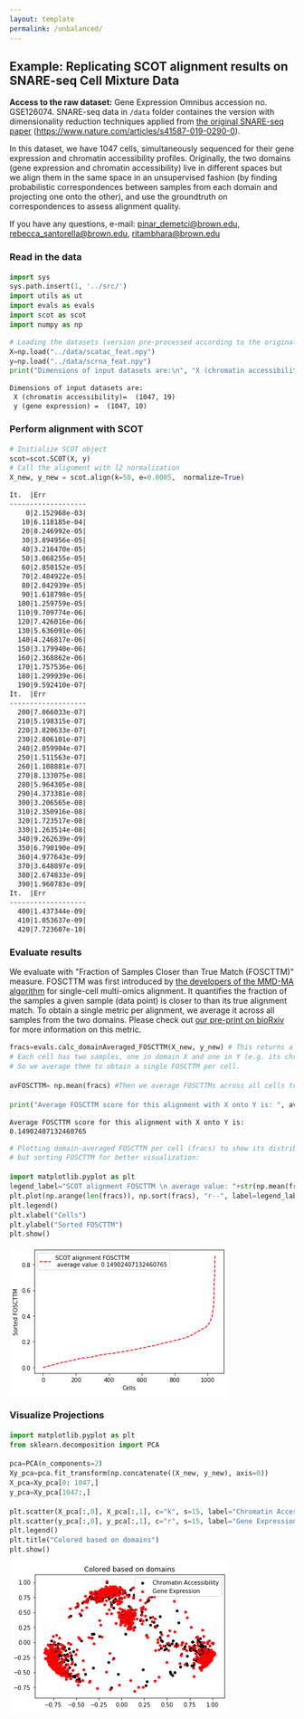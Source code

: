 ```yaml
---
layout: template
permalink: /unbalanced/
---
```

## Example: Replicating SCOT alignment results on SNARE-seq Cell Mixture Data

**Access to the raw dataset:** Gene Expression Omnibus accession no. GSE126074. 
SNARE-seq data in `/data` folder containes the version with dimensionality reduction techniques applied from [the original SNARE-seq paper](https://www.nature.com/articles/s41587-019-0290-0) (https://www.nature.com/articles/s41587-019-0290-0).

In this dataset, we have 1047 cells, simultaneously sequenced for their gene expression and chromatin accessibility profiles. Originally, the two domains (gene expression and chromatin accessibility) live in different spaces but we align them in the same space in an unsupervised fashion (by finding probabilistic correspondences between samples from each domain and projecting one onto the other), and use the groundtruth on correspondences to assess alignment quality.   


If you have any questions, e-mail: pinar_demetci@brown.edu, rebecca_santorella@brown.edu, ritambhara@brown.edu  

### Read in the data


```python
import sys
sys.path.insert(1, '../src/')
import utils as ut
import evals as evals
import scot as scot
import numpy as np
```


```python
# Loading the datasets (version pre-processed according to the original publication of the data)
X=np.load("../data/scatac_feat.npy") 
y=np.load("../data/scrna_feat.npy")
print("Dimensions of input datasets are:\n", "X (chromatin accessibility)= ", X.shape, "\n y (gene expression) = ", y.shape)
```

    Dimensions of input datasets are:
     X (chromatin accessibility)=  (1047, 19) 
     y (gene expression) =  (1047, 10)


### Perform alignment with SCOT


```python
# Initialize SCOT object
scot=scot.SCOT(X, y)
# Call the alignment with l2 normalization 
X_new, y_new = scot.align(k=50, e=0.0005,  normalize=True)
```

    It.  |Err         
    -------------------
        0|2.152968e-03|
       10|6.118185e-04|
       20|8.246992e-05|
       30|3.894956e-05|
       40|3.216470e-05|
       50|3.068255e-05|
       60|2.850152e-05|
       70|2.484922e-05|
       80|2.042939e-05|
       90|1.618798e-05|
      100|1.259759e-05|
      110|9.709774e-06|
      120|7.426016e-06|
      130|5.636091e-06|
      140|4.246817e-06|
      150|3.179940e-06|
      160|2.368862e-06|
      170|1.757536e-06|
      180|1.299939e-06|
      190|9.592410e-07|
    It.  |Err         
    -------------------
      200|7.066033e-07|
      210|5.198315e-07|
      220|3.820633e-07|
      230|2.806101e-07|
      240|2.059904e-07|
      250|1.511563e-07|
      260|1.108881e-07|
      270|8.133075e-08|
      280|5.964305e-08|
      290|4.373381e-08|
      300|3.206565e-08|
      310|2.350916e-08|
      320|1.723517e-08|
      330|1.263514e-08|
      340|9.262639e-09|
      350|6.790190e-09|
      360|4.977643e-09|
      370|3.648897e-09|
      380|2.674833e-09|
      390|1.960783e-09|
    It.  |Err         
    -------------------
      400|1.437344e-09|
      410|1.053637e-09|
      420|7.723607e-10|


### Evaluate results

We evaluate with "Fraction of Samples Closer than True Match (FOSCTTM)" measure. FOSCTTM was first introduced by [the developers of the MMD-MA algorithm](https://drops.dagstuhl.de/opus/volltexte/2019/11040/pdf/LIPIcs-WABI-2019-10.pdf) for single-cell multi-omics alignment. It quantifies the fraction of the samples a given sample (data point) is closer to than its true alignment match. To obtain a single metric per alignment, we average it across all samples from the two domains. 
Please check out [our pre-print on bioRxiv](https://www.biorxiv.org/content/10.1101/2020.04.28.066787v1) for more information on this metric.



```python
fracs=evals.calc_domainAveraged_FOSCTTM(X_new, y_new) # This returns a vector of domain-averaged FOSCTTM per cell
# Each cell has two samples, one in domain X and one in Y (e.g. its chromatin access. and gene exp. data points)
# So we average them to obtain a single FOSCTTM per cell.

avFOSCTTM= np.mean(fracs) #Then we average FOSCTTMs across all cells to obtain a single measure per alignment

print("Average FOSCTTM score for this alignment with X onto Y is: ", avFOSCTTM)
```

    Average FOSCTTM score for this alignment with X onto Y is:  0.14902407132460765



```python
# Plotting domain-averaged FOSCTTM per cell (fracs) to show its distribution, 
# but sorting FOSCTTM for better visualization:

import matplotlib.pyplot as plt
legend_label="SCOT alignment FOSCTTM \n average value: "+str(np.mean(fracs))
plt.plot(np.arange(len(fracs)), np.sort(fracs), "r--", label=legend_label)
plt.legend()
plt.xlabel("Cells")
plt.ylabel("Sorted FOSCTTM")
plt.show()
```


![png](assets/output_8_0.png)


### Visualize Projections


```python
import matplotlib.pyplot as plt
from sklearn.decomposition import PCA

pca=PCA(n_components=2)
Xy_pca=pca.fit_transform(np.concatenate((X_new, y_new), axis=0))
X_pca=Xy_pca[0: 1047,]
y_pca=Xy_pca[1047:,]

plt.scatter(X_pca[:,0], X_pca[:,1], c="k", s=15, label="Chromatin Accessibility")
plt.scatter(y_pca[:,0], y_pca[:,1], c="r", s=15, label="Gene Expression")
plt.legend()
plt.title("Colored based on domains")
plt.show()
```


![png](assets/output_10_0.png)

